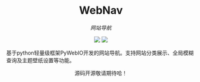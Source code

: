 <div align="center">

# WebNav

*网站导航*

[![](https://img.shields.io/badge/document-pywebio-blue.svg)](https://pywebio.readthedocs.io/) [![](https://img.shields.io/badge/license-WLF-brightgreen.svg)](https://gitlab.cloudansys.cn:8443/dep-deve-server/pms/web-nav/-/blob/master/LICENSE)

</div>

基于python轻量级框架PyWebIO开发的网站导航。支持网站分类展示、全局模糊查询及主题壁纸设置等功能。

<div align="center">
 
  源码开源敬请期待哈！
 </div>
